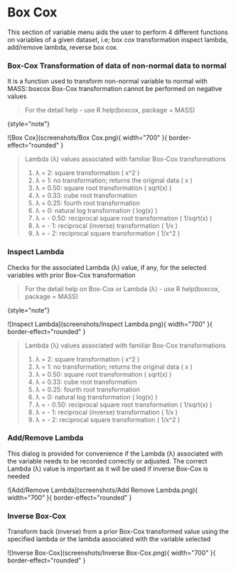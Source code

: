 # Box Cox

This section of variable menu aids the user to perform 4 different functions on variables of a given dataset, i.e; box cox transformation inspect lambda, add/remove lambda, reverse box cox.

### Box-Cox Transformation of data of non-normal data to normal
It is a function used to transform non-normal variable to normal with MASS::boxcox
Box-Cox transformation cannot be performed on negative values

>For the detail help - use R help(boxcox, package = MASS)
>
{style="note"}

![Box Cox](screenshots/Box Cox.png){ width="700" }{ border-effect="rounded" }

>Lambda (λ) values associated with familiar Box-Cox transformations
>1. λ = 2: square transformation ( x^2 )
>2. λ = 1: no transformation; returns the original data ( x )
>3. λ = 0.50: square root transformation ( sqrt(x) )
>4. λ = 0.33: cube root transformation
>5. λ = 0.25: fourth root transformation
>6. λ = 0: natural log transformation ( log(x) )
>7. λ = - 0.50: reciprocal square root transformation ( 1/sqrt(x) )
>8. λ = - 1: reciprocal (inverse) transformation ( 1/x )
>9. λ = - 2: reciprocal square transformation ( 1/x^2 )


### Inspect Lambda
Checks for the associated Lambda (λ) value, if any, for the selected variables with prior Box-Cox transformation

>For the detail help on Box-Cox or Lambda (λ) - use R help(boxcox, package = MASS)
>
{style="note"}

![Inspect Lambda](screenshots/Inspect Lambda.png){ width="700" }{ border-effect="rounded" }

>Lambda (λ) values associated with familiar Box-Cox transformations
>1. λ = 2: square transformation ( x^2 )
>2. λ = 1: no transformation; returns the original data ( x )
>3. λ = 0.50: square root transformation ( sqrt(x) )
>4. λ = 0.33: cube root transformation
>5. λ = 0.25: fourth root transformation
>6. λ = 0: natural log transformation ( log(x) )
>7. λ = - 0.50: reciprocal square root transformation ( 1/sqrt(x) )
>8. λ = - 1: reciprocal (inverse) transformation ( 1/x )
>9. λ = - 2: reciprocal square transformation ( 1/x^2 )


### Add/Remove Lambda
This dialog is provided for convenience if the Lambda (λ) associated with the variable needs to be recorded correctly or adjusted. The correct Lambda (λ) value is important as it will be used if inverse Box-Cox is needed

![Add/Remove Lambda](screenshots/Add Remove Lambda.png){ width="700" }{ border-effect="rounded" }

### Inverse Box-Cox
Transform back (inverse) from a prior Box-Cox transformed value using the specified lambda or the lambda associated with the variable selected

![Inverse Box-Cox](screenshots/Inverse Box-Cox.png){ width="700" }{ border-effect="rounded" }